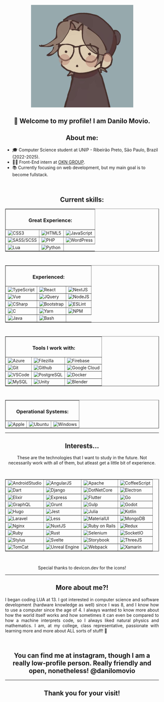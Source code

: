 <link rel="stylesheet" href="https://cdn.jsdelivr.net/gh/devicons/devicon@v2.15.1/devicon.min.css"/>

<section align="center" style="border-radius: 100%;">
    <figure><img src="me.jpg" width="335" height="335" alt="Drawing of myself" title="A drawing of myself, made by a special person" /></figure>
    <h1 align="center"> 🌹 Welcome to my profile! I am Danilo Movio.</h1>
</section>
<section>
    <h2 align="center">About me:</h2>
    <ul>
        <li>🎓 Computer Science student at UNIP - Ribeirão Preto, São Paulo, Brazil (2022-2025).</li>
        <li>👨‍💻 Front-End intern at <a href="https://www.okngroup.com.br/">OKN GROUP</a>.</li>
        <li>📚 Currently focusing on web development, but my main goal is to become fullstack.</li>
    </ul>
</section>
<section>
    <br />
    <h2 align="center">Current skills:</h2>
    <table border align="center">
        <thead>
            <tr>
                <th colspan="3">
                    <h3 align="center">Great Experience:</h3>
                </th>
            </tr>
        </thead>
        <tmain>
            <tr>
                <td>
                    <img src="https://cdn.jsdelivr.net/gh/devicons/devicon/icons/css3/css3-original.svg" width="50px" height="50px" alt="CSS3" title="CSS3" />
                </td>
                <td>
                    <img src="https://cdn.jsdelivr.net/gh/devicons/devicon/icons/html5/html5-original.svg" width="50px" height="50px" alt="HTML5" title="HTML5" />
                </td>
                <td>
                    <img src="https://cdn.jsdelivr.net/gh/devicons/devicon/icons/javascript/javascript-original.svg" width="50px" height="50px" alt="JavaScript" title="JavaScript" />
                </td>
            </tr>
            <tr>
                <td>
                    <img src="https://cdn.jsdelivr.net/gh/devicons/devicon/icons/sass/sass-original.svg" width="50px" height="50px" alt="SASS/SCSS" title="SASS/SCSS" />
                </td>
                <td>
                    <img src="https://cdn.jsdelivr.net/gh/devicons/devicon/icons/php/php-original.svg" width="50px" height="50px" alt="PHP" title="PHP" />
                </td>
                <td>
                    <img src="https://cdn.jsdelivr.net/gh/devicons/devicon/icons/wordpress/wordpress-plain.svg" width="50px" height="50px" alt="WordPress" title="WordPress" />
                </td>
            </tr>
            <tr>
                <td>
                    <img src="https://cdn.jsdelivr.net/gh/devicons/devicon/icons/lua/lua-original.svg" width="50px" height="50px" alt="Lua" title="Lua" />
                </td>
                <td>
                    <img src="https://cdn.jsdelivr.net/gh/devicons/devicon/icons/python/python-original.svg" width="50px" height="50px" alt="Python" title="Python" />
                </td>
            </tr>
        </tmain>
    </table>
    <br />
    <table border align="center">
        <thead>
            <tr>
                <th colspan="3">
                    <h3 align="center">Experienced:</h3>
                </th>
            </tr>
        </thead>
        <tmain>
            <tr>
                <td>
                    <img src="https://cdn.jsdelivr.net/gh/devicons/devicon/icons/typescript/typescript-original.svg" width="50px" height="50px" alt="TypeScript" title="TypeScript" />
                </td>
                <td>
                    <img src="https://cdn.jsdelivr.net/gh/devicons/devicon/icons/react/react-original.svg" width="50px" height="50px" alt="React" title="React" />
                </td>
                <td>
                    <img src="https://cdn.jsdelivr.net/gh/devicons/devicon/icons/nextjs/nextjs-original.svg" width="50px" height="50px" alt="NextJS" title="NextJS" />
                </td>
            </tr>
            <tr>
                <td>
                    <img src="https://cdn.jsdelivr.net/gh/devicons/devicon/icons/vuejs/vuejs-original.svg" width="50px" height="50px" alt="Vue" title="Vue" />
                </td>
                <td>
                    <img src="https://cdn.jsdelivr.net/gh/devicons/devicon/icons/jquery/jquery-original.svg" width="50px" height="50px" alt="JQuery" title="JQuery" />
                </td>
                <td>
                    <img src="https://cdn.jsdelivr.net/gh/devicons/devicon/icons/nodejs/nodejs-original.svg" width="50px" height="50px" alt="NodeJS" title="NodeJS" />
                </td>
            </tr>
            <tr>
                <td>
                    <img src="https://cdn.jsdelivr.net/gh/devicons/devicon/icons/csharp/csharp-original.svg" width="50px" height="50px" alt="CSharp" title="CSharp" />
                </td>
                <td>
                    <img src="https://cdn.jsdelivr.net/gh/devicons/devicon/icons/bootstrap/bootstrap-original.svg" width="50px" height="50px" alt="Bootstrap" title="Bootstrap" />
                </td>
                <td>
                    <img src="https://cdn.jsdelivr.net/gh/devicons/devicon/icons/eslint/eslint-original.svg" width="50px" height="50px" alt="ESLint" title="ESLint" />
                </td>
            </tr>
            <tr>
                <td>
                    <img src="https://cdn.jsdelivr.net/gh/devicons/devicon/icons/c/c-original.svg" width="50px" height="50px" alt="C" title="C" />
                </td>
                <td>
                    <img src="https://cdn.jsdelivr.net/gh/devicons/devicon/icons/yarn/yarn-original.svg" width="50px" height="50px" alt="Yarn" title="Yarn" />
                </td>
                <td>
                    <img src="https://cdn.jsdelivr.net/gh/devicons/devicon/icons/npm/npm-original-wordmark.svg" width="50px" height="50px" alt="NPM" title="NPM" />
                </td>
            </tr>
            <tr>
                <td>
                    <img src="https://cdn.jsdelivr.net/gh/devicons/devicon/icons/java/java-original.svg" width="50px" height="50px" alt="Java" title="Java" />
                </td>
                <td>
                    <img src="https://cdn.jsdelivr.net/gh/devicons/devicon/icons/bash/bash-original.svg" width="50px" height="50px" alt="Bash" title="Bash" />
                </td>
            </tr>
        </tmain>
    </table>
    <br />
    <table border align="center">
        <thead>
            <tr>
                <th colspan="3">
                    <h3 align="center">Tools I work with:</h3>
                </th>
            </tr>
        </thead>
        <tmain>
            <tr>
                <td>
                    <img src="https://cdn.jsdelivr.net/gh/devicons/devicon/icons/azure/azure-original.svg" width="50px" height="50px" alt="Azure" title="Azure" />
                </td>
                <td>
                    <img src="https://cdn.jsdelivr.net/gh/devicons/devicon/icons/filezilla/filezilla-plain.svg" width="50px" height="50px" alt="Filezilla" title="Filezilla" />
                </td>
                <td>
                    <img src="https://cdn.jsdelivr.net/gh/devicons/devicon/icons/firebase/firebase-plain.svg" width="50px" height="50px" alt="Firebase" title="Firebase" />
                </td>
            </tr>
            <tr>
                <td>
                    <img src="https://cdn.jsdelivr.net/gh/devicons/devicon/icons/git/git-original.svg" width="50px" height="50px" alt="Git" title="Git" />
                </td>
                <td>
                    <img src="https://cdn.jsdelivr.net/gh/devicons/devicon/icons/github/github-original.svg" width="50px" height="50px" alt="Github" title="Github" />
                </td>
                <td>
                    <img src="https://cdn.jsdelivr.net/gh/devicons/devicon/icons/googlecloud/googlecloud-original.svg" width="50px" height="50px" alt="Google Cloud" title="Google Cloud" />
                </td>
            </tr>
            <tr>
                <td>
                    <img src="https://cdn.jsdelivr.net/gh/devicons/devicon/icons/vscode/vscode-original.svg" width="50px" height="50px" alt="VSCode" title="VSCode" />
                </td>
                <td>
                    <img src="https://cdn.jsdelivr.net/gh/devicons/devicon/icons/postgresql/postgresql-original.svg" width="50px" height="50px" alt="PostgreSQL" title="PostgreSQL" />
                </td>
                <td>
                    <img src="https://cdn.jsdelivr.net/gh/devicons/devicon/icons/docker/docker-original.svg" width="50px" height="50px" alt="Docker" title="Docker" />
                </td>
            </tr>
            <tr>
                <td>
                    <img src="https://cdn.jsdelivr.net/gh/devicons/devicon/icons/mysql/mysql-original.svg" width="50px" height="50px" alt="MySQL" title="MySQL" />
                </td>
                <td>
                    <img src="https://cdn.jsdelivr.net/gh/devicons/devicon/icons/unity/unity-original.svg" width="50px" height="50px" alt="Unity" title="Unity" />
                </td>
                <td>
                    <img src="https://cdn.jsdelivr.net/gh/devicons/devicon/icons/blender/blender-original.svg" width="50px" height="50px" alt="Blender" title="Blender" />
                </td>
            </tr>
        </tmain>
    </table>
    <br />
    <table border align="center">
        <thead>
            <tr>
                <th colspan="3">
                    <h3 align="center">Operational Systems:</h3>
                </th>
            </tr>
        </thead>
        <tmain>
            <tr>
                <td>
                    <img src="https://cdn.jsdelivr.net/gh/devicons/devicon/icons/apple/apple-original.svg" width="50px" height="50px" alt="Apple" title="Apple" />
                </td>
                <td>
                    <img src="https://cdn.jsdelivr.net/gh/devicons/devicon/icons/ubuntu/ubuntu-plain.svg" width="50px" height="50px" alt="Ubuntu" title="Ubuntu" />
                </td>
                <td>
                    <img src="https://cdn.jsdelivr.net/gh/devicons/devicon/icons/windows8/windows8-original.svg" width="50px" height="50px" alt="Windows" title="Windows" />
                </td>
            </tr>
        </tmain>
    </table>
    <hr />
</section>
<section>
    <h2 align="center">Interests...</h2>
    <p align="center">These are the technologies that I want to study in the future. Not necessarily work with all of them, but atleast get a little bit of experience.</p>
    <br />
    <table border align="center">
        <tmain>
            <tr>
                <td>
                    <img src="https://cdn.jsdelivr.net/gh/devicons/devicon/icons/androidstudio/androidstudio-original.svg" width="50px" height="50px" alt="AndroidStudio" title="AndroidStudio" />
                </td>
                <td>
                    <img src="https://cdn.jsdelivr.net/gh/devicons/devicon/icons/angularjs/angularjs-original.svg" width="50px" height="50px" alt="AngularJS" title="AngularJS" />
                </td>
                <td>
                    <img src="https://cdn.jsdelivr.net/gh/devicons/devicon/icons/apache/apache-original.svg" width="50px" height="50px" alt="Apache" title="Apache" />
                </td>
                <td>
                    <img src="https://cdn.jsdelivr.net/gh/devicons/devicon/icons/coffeescript/coffeescript-original.svg" width="50px" height="50px" alt="CoffeeScript" title="CoffeeScript" />
                </td>
            </tr>
            <tr>
                <td>
                    <img src="https://cdn.jsdelivr.net/gh/devicons/devicon/icons/dart/dart-original.svg" width="50px" height="50px" alt="Dart" title="Dart" />
                </td>
                <td>
                    <img src="https://cdn.jsdelivr.net/gh/devicons/devicon/icons/django/django-plain.svg" width="50px" height="50px" alt="Django" title="Django" />
                </td>
                <td>
                    <img src="https://cdn.jsdelivr.net/gh/devicons/devicon/icons/dotnetcore/dotnetcore-original.svg" width="50px" height="50px" alt="DotNetCore" title="DotNetCore" />
                </td>
                <td>
                    <img src="https://cdn.jsdelivr.net/gh/devicons/devicon/icons/electron/electron-original.svg" width="50px" height="50px" alt="Electron" title="Electron" />
                </td>
            </tr>
            <tr>
                <td>
                    <img src="https://cdn.jsdelivr.net/gh/devicons/devicon/icons/elixir/elixir-original.svg" width="50px" height="50px" alt="Elixir" title="Elixir" />
                </td>
                <td>
                    <img src="https://cdn.jsdelivr.net/gh/devicons/devicon/icons/express/express-original.svg" width="50px" height="50px" alt="Express" title="Express" />
                </td>
                <td>
                    <img src="https://cdn.jsdelivr.net/gh/devicons/devicon/icons/flutter/flutter-original.svg" width="50px" height="50px" alt="Flutter" title="Flutter" />
                </td>
                <td>
                    <img src="https://cdn.jsdelivr.net/gh/devicons/devicon/icons/go/go-original-wordmark.svg" width="50px" height="50px" alt="Go" title="Go" />
                </td>
            </tr>
            <tr>
                <td>
                    <img src="https://cdn.jsdelivr.net/gh/devicons/devicon/icons/graphql/graphql-plain.svg" width="50px" height="50px" alt="GraphQL" title="GraphQL" />
                </td>
                <td>
                    <img src="https://cdn.jsdelivr.net/gh/devicons/devicon/icons/grunt/grunt-original.svg" width="50px" height="50px" alt="Grunt" title="Grunt" />
                </td>
                <td>
                    <img src="https://cdn.jsdelivr.net/gh/devicons/devicon/icons/gulp/gulp-plain.svg" width="50px" height="50px" alt="Gulp" title="Gulp" />
                </td>
                <td>
                    <img src="https://cdn.jsdelivr.net/gh/devicons/devicon/icons/godot/godot-original.svg" width="50px" height="50px" alt="Godot" title="Godot" />
                </td>
            </tr>
            <tr>
                <td>
                    <img src="https://cdn.jsdelivr.net/gh/devicons/devicon/icons/hugo/hugo-original.svg" width="50px" height="50px" alt="Hugo" title="Hugo" />
                </td>
                <td>
                    <img src="https://cdn.jsdelivr.net/gh/devicons/devicon/icons/jest/jest-plain.svg" width="50px" height="50px" alt="Jest" title="Jest" />
                </td>
                <td>
                    <img src="https://cdn.jsdelivr.net/gh/devicons/devicon/icons/julia/julia-original.svg" width="50px" height="50px" alt="Julia" title="Julia" />
                </td>
                <td>
                    <img src="https://cdn.jsdelivr.net/gh/devicons/devicon/icons/kotlin/kotlin-original.svg" width="50px" height="50px" alt="Kotlin" title="Kotlin" />
                </td>
            </tr>
            <tr>
                <td>
                    <img src="https://cdn.jsdelivr.net/gh/devicons/devicon/icons/laravel/laravel-plain.svg" width="50px" height="50px" alt="Laravel" title="Laravel" />
                </td>
                <td>
                    <img src="https://cdn.jsdelivr.net/gh/devicons/devicon/icons/less/less-plain-wordmark.svg" width="50px" height="50px" alt="Less" title="Less" />
                </td>
                <td>
                    <img src="https://cdn.jsdelivr.net/gh/devicons/devicon/icons/materialui/materialui-original.svg" width="50px" height="50px" alt="MaterialUI" title="MaterialUI" />
                </td>
                <td>
                    <img src="https://cdn.jsdelivr.net/gh/devicons/devicon/icons/mongodb/mongodb-original.svg" width="50px" height="50px" alt="MongoDB" title="MongoDB" />
                </td>
            </tr>
            <tr>
                <td>
                    <img src="https://cdn.jsdelivr.net/gh/devicons/devicon/icons/nginx/nginx-original.svg" width="50px" height="50px" alt="Nginx" title="Nginx" />
                </td>
                <td>
                    <img src="https://cdn.jsdelivr.net/gh/devicons/devicon/icons/nuxtjs/nuxtjs-original.svg" width="50px" height="50px" alt="NuxtJS" title="NuxtJS" />
                </td>
                <td>
                    <img src="https://cdn.jsdelivr.net/gh/devicons/devicon/icons/rails/rails-original-wordmark.svg" width="50px" height="50px" alt="Ruby on Rails" title="Ruby on Rails" />
                </td>
                <td>
                    <img src="https://cdn.jsdelivr.net/gh/devicons/devicon/icons/redux/redux-original.svg" width="50px" height="50px" alt="Redux" title="Redux" />
                </td>
            </tr>
            <tr>
                <td>
                    <img src="https://cdn.jsdelivr.net/gh/devicons/devicon/icons/ruby/ruby-original.svg" width="50px" height="50px" alt="Ruby" title="Ruby" />
                </td>
                <td>
                    <img src="https://cdn.jsdelivr.net/gh/devicons/devicon/icons/rust/rust-plain.svg" width="50px" height="50px" alt="Rust" title="Rust" />
                </td>
                <td>
                    <img src="https://cdn.jsdelivr.net/gh/devicons/devicon/icons/selenium/selenium-original.svg" width="50px" height="50px" alt="Selenium" title="Selenium" />
                </td>
                <td>
                    <img src="https://cdn.jsdelivr.net/gh/devicons/devicon/icons/socketio/socketio-original.svg" width="50px" height="50px" alt="SocketIO" title="SocketIO" />
                </td>
            </tr>
            <tr>
                <td>
                    <img src="https://cdn.jsdelivr.net/gh/devicons/devicon/icons/stylus/stylus-original.svg" width="50px" height="50px" alt="Stylus" title="Stylus" />
                </td>
                <td>
                    <img src="https://cdn.jsdelivr.net/gh/devicons/devicon/icons/svelte/svelte-original.svg" width="50px" height="50px" alt="Svelte" title="Svelte" />
                </td>
                <td>
                    <img src="https://cdn.jsdelivr.net/gh/devicons/devicon/icons/storybook/storybook-original.svg" width="50px" height="50px" alt="Storybook" title="Storybook" />
                </td>
                <td>
                    <img src="https://cdn.jsdelivr.net/gh/devicons/devicon/icons/threejs/threejs-original.svg" width="50px" height="50px" alt="ThreeJS" title="ThreeJS" />
                </td>
            </tr>
            <tr>
                <td>
                    <img src="https://cdn.jsdelivr.net/gh/devicons/devicon/icons/tomcat/tomcat-original.svg" width="50px" height="50px" alt="TomCat" title="TomCat" />
                </td>
                <td>
                    <img src="https://cdn.jsdelivr.net/gh/devicons/devicon/icons/unrealengine/unrealengine-original.svg" width="50px" height="50px" alt="Unreal Engine" title="Unreal Engine" />
                </td>
                <td>
                    <img src="https://cdn.jsdelivr.net/gh/devicons/devicon/icons/webpack/webpack-original.svg" width="50px" height="50px" alt="Webpack" title="Webpack" />
                </td>
                <td>
                    <img src="https://cdn.jsdelivr.net/gh/devicons/devicon/icons/xamarin/xamarin-original.svg" width="50px" height="50px" alt="Xamarin" title="Xamarin" />
                </td>
            </tr>
        </tmain>
    </table>
    <br />
    <p align="center">Special thanks to devicon.dev for the icons!</p>
    <hr />
</section>
<section>
    <h2 align="center">More about me?!</h2>
    <p style="text-align: justify;">
    I began coding LUA at 13. I got interested in computer science and software development (hardware knowledge as well) since I was 8, and I know how to use a computer since the age of 4. I always wanted to know more about how the world itself works and how sometimes it can even be compared to how a machine interprets code, so I always liked natural physics and mathematics. I am, at my college, class representative, passionate with learning more and more about ALL sorts of stuff! 🤗</p>
    <br />
    <h2 style="text-align: center;">You can find me at instagram, though I am a really low-profile person. Really friendly and open, nonetheless! @danilomovio</h2>
    <hr />
    <h2 align="center">Thank you for your visit!</h2>
</section>
